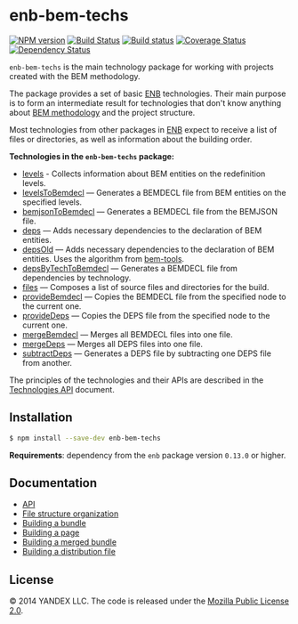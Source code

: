 # enb-bem-techs

[![NPM version](https://img.shields.io/npm/v/enb-bem-techs.svg?style=flat)](https://www.npmjs.org/package/enb-bem-techs) [![Build Status](https://img.shields.io/travis/enb/enb-bem-techs/master.svg?style=flat&label=tests)](https://travis-ci.org/enb/enb-bem-techs) [![Build status](https://img.shields.io/appveyor/ci/blond/enb-bem-techs.svg?style=flat&label=windows)](https://ci.appveyor.com/project/blond/enb-bem-techs) [![Coverage Status](https://img.shields.io/coveralls/enb/enb-bem-techs.svg?style=flat)](https://coveralls.io/r/enb/enb-bem-techs?branch=master) [![Dependency Status](https://img.shields.io/david/enb/enb-bem-techs.svg?style=flat)](https://david-dm.org/enb/enb-bem-techs)

`enb-bem-techs` is the main technology package for working with projects created with the BEM methodology.

The package provides a set of basic [ENB](https://github.com/enb/enb) technologies. Their main purpose is to form an intermediate result for technologies that don't know anything about [BEM methodology](https://en.bem.info/method/) and the project structure.

Most technologies from other packages in [ENB](https://github.com/enb/enb) expect to receive a list of files or directories, as well as information about the building order.

**Technologies in the `enb-bem-techs` package:**

* [levels](docs/api/api.en.md#levels) - Collects information about BEM entities on the redefinition levels.
* [levelsToBemdecl](docs/api/api.en.md#levelstobemdecl) — Generates a BEMDECL file from BEM entities on the specified levels.
* [bemjsonToBemdecl](docs/api/api.en.md#bemjsontobemdecl) — Generates a BEMDECL file from the BEMJSON file.
* [deps](docs/api/api.en.md#deps) — Adds necessary dependencies to the declaration of BEM entities.
* [depsOld](docs/api/api.en.md#depsold) — Adds necessary dependencies to the declaration of BEM entities. Uses the algorithm from [bem-tools](https://github.com/bem/bem-tools/tree/support/0.10.x).
* [depsByTechToBemdecl](docs/api/api.en.md#depsbytechtobemdecl) — Generates a BEMDECL file from dependencies by technology.
* [files](docs/api/api.en.md#files) — Composes a list of source files and directories for the build.
* [provideBemdecl](docs/api/api.en.md#providebemdecl) — Copies the BEMDECL file from the specified node to the current one.
* [provideDeps](docs/api/api.en.md#providedeps) — Copies the DEPS file from the specified node to the current one.
* [mergeBemdecl](docs/api/api.en.md#mergebemdecl) — Merges all BEMDECL files into one file.
* [mergeDeps](docs/api/api.en.md#mergedeps) — Merges all DEPS files into one file.
* [subtractDeps](docs/api/api.en.md#subtractdeps) — Generates a DEPS file by subtracting one DEPS file from another.

The principles of the technologies and their APIs are described in the [Technologies API](docs/api/api.en.md) document.

Installation
---------

```sh
$ npm install --save-dev enb-bem-techs
```

**Requirements**: dependency from the `enb` package version `0.13.0` or higher.

Documentation
------------

* [API](docs/api/api.en.md)
* [File structure organization](https://en.bem.info/methodology/filesystem/)
* [Building a bundle](docs/build-bundle/build-bundle.en.md)
* [Building a page](docs/build-page/build-page.en.md)
* [Building a merged bundle](docs/build-merged-bundle/build-merged-bundle.en.md)
* [Building a distribution file](docs/build-dist/build-dist.en.md)

License
--------

© 2014 YANDEX LLC. The code is released under the [Mozilla Public License 2.0](LICENSE.txt).


